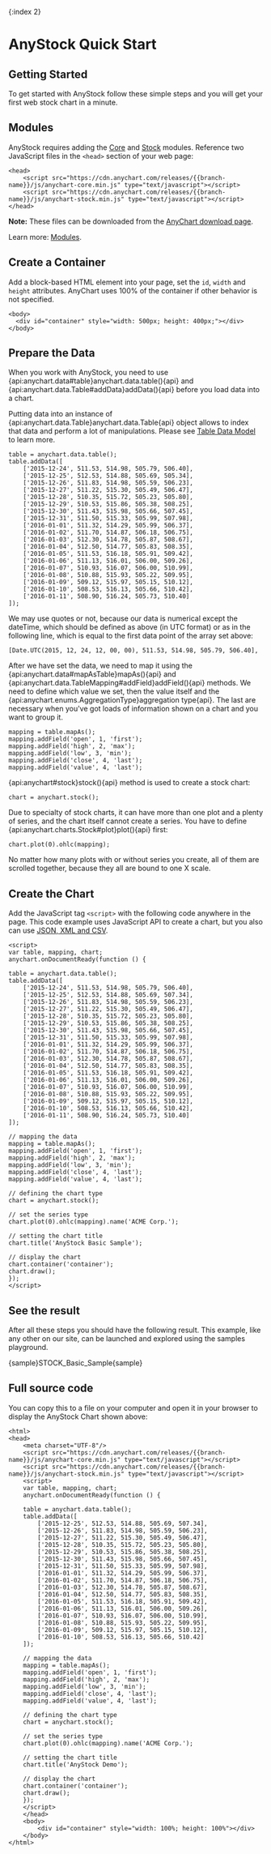 {:index 2}
# AnyStock Quick Start

## Getting Started

To get started with AnyStock follow these simple steps and you will get your first web stock chart in a minute.

## Modules

AnyStock requires adding the [Core](../Quick_Start/Modules#core) and [Stock](../Quick_Start/Modules#stock) modules. Reference two JavaScript files in the `<head>` section of your web page: 

```
<head>
	<script src="https://cdn.anychart.com/releases/{{branch-name}}/js/anychart-core.min.js" type="text/javascript"></script>
	<script src="https://cdn.anychart.com/releases/{{branch-name}}/js/anychart-stock.min.js" type="text/javascript"></script>
</head>
```

**Note:** These files can be downloaded from the [AnyChart download page](../Quick_Start/Downloading_AnyChart). 

Learn more: [Modules](../Quick_Start/Modules).

## Create a Container

Add a block-based HTML element into your page, set the `id`, `width` and `height` attributes. AnyChart uses 100% of the container if other behavior is not specified. 

```
<body>
  <div id="container" style="width: 500px; height: 400px;"></div>
</body>
```

## Prepare the Data

When you work with AnyStock, you need to use {api:anychart.data#table}anychart.data.table(){api} and {api:anychart.data.Table#addData}addData(){api} before you load data into a chart.

Putting data into an instance of {api:anychart.data.Table}anychart.data.Table{api} object allows to index that data and perform a lot of manipulations. Please see [Table Data Model](../Working_with_Data/Table_Data_Model) to learn more.

```
table = anychart.data.table();
table.addData([
	['2015-12-24', 511.53, 514.98, 505.79, 506.40],
	['2015-12-25', 512.53, 514.88, 505.69, 505.34],
	['2015-12-26', 511.83, 514.98, 505.59, 506.23],
	['2015-12-27', 511.22, 515.30, 505.49, 506.47],
	['2015-12-28', 510.35, 515.72, 505.23, 505.80],
	['2015-12-29', 510.53, 515.86, 505.38, 508.25],
	['2015-12-30', 511.43, 515.98, 505.66, 507.45],
	['2015-12-31', 511.50, 515.33, 505.99, 507.98],
	['2016-01-01', 511.32, 514.29, 505.99, 506.37],
	['2016-01-02', 511.70, 514.87, 506.18, 506.75],
	['2016-01-03', 512.30, 514.78, 505.87, 508.67],
	['2016-01-04', 512.50, 514.77, 505.83, 508.35],
	['2016-01-05', 511.53, 516.18, 505.91, 509.42],
	['2016-01-06', 511.13, 516.01, 506.00, 509.26],
	['2016-01-07', 510.93, 516.07, 506.00, 510.99],
	['2016-01-08', 510.88, 515.93, 505.22, 509.95],
	['2016-01-09', 509.12, 515.97, 505.15, 510.12],
	['2016-01-10', 508.53, 516.13, 505.66, 510.42],
	['2016-01-11', 508.90, 516.24, 505.73, 510.40]
]); 
```

We may use quotes or not, because our data is numerical except the dateTime, which should be defined as above (in UTC format) or as in the following line, which is equal to the first data point of the array set above:

```
[Date.UTC(2015, 12, 24, 12, 00, 00), 511.53, 514.98, 505.79, 506.40],
```

After we have set the data, we need to map it using the {api:anychart.data#mapAsTable}mapAs(){api} and {api:anychart.data.TableMapping#addField}addField(){api} methods. We need to define which value we set, then the value itself and the {api:anychart.enums.AggregationType}aggregation type{api}. The last are necessary when you've got loads of information shown on a chart and you want to group it.

```
mapping = table.mapAs();
mapping.addField('open', 1, 'first');
mapping.addField('high', 2, 'max');
mapping.addField('low', 3, 'min');
mapping.addField('close', 4, 'last');
mapping.addField('value', 4, 'last');
```

{api:anychart#stock}stock(){api} method is used to create a stock chart:

```
chart = anychart.stock();
```

Due to specialty of stock charts, it can have more than one plot and a plenty of series, and the chart itself cannot create a series. You have to define {api:anychart.charts.Stock#plot}plot(){api} first:

```
chart.plot(0).ohlc(mapping);
```

No matter how many plots with or without series you create, all of them are scrolled together, because they all are bound to one X scale. 

## Create the Chart

Add the JavaScript tag `<script>` with the following code anywhere in the page. 
This code example uses JavaScript API to create a chart, but you also can use [JSON, XML and CSV](../Working_with_Data/Supported_Data_Formats). 

```
<script>
var table, mapping, chart;
anychart.onDocumentReady(function () {

table = anychart.data.table();
table.addData([
	['2015-12-24', 511.53, 514.98, 505.79, 506.40],
	['2015-12-25', 512.53, 514.88, 505.69, 507.34],
	['2015-12-26', 511.83, 514.98, 505.59, 506.23],
	['2015-12-27', 511.22, 515.30, 505.49, 506.47],
	['2015-12-28', 510.35, 515.72, 505.23, 505.80],
	['2015-12-29', 510.53, 515.86, 505.38, 508.25],
	['2015-12-30', 511.43, 515.98, 505.66, 507.45],
	['2015-12-31', 511.50, 515.33, 505.99, 507.98],
	['2016-01-01', 511.32, 514.29, 505.99, 506.37],
	['2016-01-02', 511.70, 514.87, 506.18, 506.75],
	['2016-01-03', 512.30, 514.78, 505.87, 508.67],
	['2016-01-04', 512.50, 514.77, 505.83, 508.35],
	['2016-01-05', 511.53, 516.18, 505.91, 509.42],
	['2016-01-06', 511.13, 516.01, 506.00, 509.26],
	['2016-01-07', 510.93, 516.07, 506.00, 510.99],
	['2016-01-08', 510.88, 515.93, 505.22, 509.95],
	['2016-01-09', 509.12, 515.97, 505.15, 510.12],
	['2016-01-10', 508.53, 516.13, 505.66, 510.42],
	['2016-01-11', 508.90, 516.24, 505.73, 510.40]	
]);

// mapping the data  
mapping = table.mapAs();
mapping.addField('open', 1, 'first');
mapping.addField('high', 2, 'max');
mapping.addField('low', 3, 'min');
mapping.addField('close', 4, 'last');
mapping.addField('value', 4, 'last');

// defining the chart type
chart = anychart.stock();
  
// set the series type
chart.plot(0).ohlc(mapping).name('ACME Corp.');
  
// setting the chart title
chart.title('AnyStock Basic Sample');

// display the chart
chart.container('container');
chart.draw();
});
</script>
```
  
## See the result

After all these steps you should have the following result. This example, like any other on our site, can be launched and explored using the samples playground.

{sample}STOCK\_Basic\_Sample{sample}

## Full source code

You can copy this to a file on your computer and open it in your browser to display the AnyStock Chart shown above:

```
<html>
<head>
    <meta charset="UTF-8"/>
    <script src="https://cdn.anychart.com/releases/{{branch-name}}/js/anychart-core.min.js" type="text/javascript"></script>
    <script src="https://cdn.anychart.com/releases/{{branch-name}}/js/anychart-stock.min.js" type="text/javascript"></script>
    <script>
	var table, mapping, chart;
	anychart.onDocumentReady(function () {

	table = anychart.data.table();
	table.addData([
		['2015-12-25', 512.53, 514.88, 505.69, 507.34],
		['2015-12-26', 511.83, 514.98, 505.59, 506.23],
		['2015-12-27', 511.22, 515.30, 505.49, 506.47],
		['2015-12-28', 510.35, 515.72, 505.23, 505.80],
		['2015-12-29', 510.53, 515.86, 505.38, 508.25],
		['2015-12-30', 511.43, 515.98, 505.66, 507.45],
		['2015-12-31', 511.50, 515.33, 505.99, 507.98],
		['2016-01-01', 511.32, 514.29, 505.99, 506.37],
		['2016-01-02', 511.70, 514.87, 506.18, 506.75],
		['2016-01-03', 512.30, 514.78, 505.87, 508.67],
		['2016-01-04', 512.50, 514.77, 505.83, 508.35],
		['2016-01-05', 511.53, 516.18, 505.91, 509.42],
		['2016-01-06', 511.13, 516.01, 506.00, 509.26],
		['2016-01-07', 510.93, 516.07, 506.00, 510.99],
		['2016-01-08', 510.88, 515.93, 505.22, 509.95],
		['2016-01-09', 509.12, 515.97, 505.15, 510.12],
		['2016-01-10', 508.53, 516.13, 505.66, 510.42]
	]);
	  
	// mapping the data
	mapping = table.mapAs();
	mapping.addField('open', 1, 'first');
	mapping.addField('high', 2, 'max');
	mapping.addField('low', 3, 'min');
	mapping.addField('close', 4, 'last');
	mapping.addField('value', 4, 'last');

	// defining the chart type
	chart = anychart.stock();
	  
	// set the series type
	chart.plot(0).ohlc(mapping).name('ACME Corp.');
	  
	// setting the chart title
	chart.title('AnyStock Demo');

	// display the chart	  
	chart.container('container');
	chart.draw();
	});
	</script>
	</head>
	<body>
		<div id="container" style="width: 100%; height: 100%"></div>
	</body>
</html>
```
